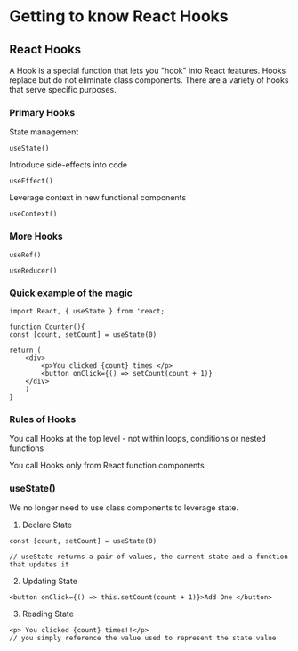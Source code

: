 # Getting to know React Hooks

## React Hooks

A Hook is a special function that lets you "hook" into React features. Hooks replace but do not eliminate class components. There are a variety of hooks that serve specific purposes. 

### Primary Hooks

State management

`useState()`

Introduce side-effects into code

`useEffect()`

Leverage context in new functional components

`useContext()`

### More Hooks

`useRef()`

`useReducer()`

### Quick example of the magic 

```text
import React, { useState } from 'react;

function Counter(){
const [count, setCount] = useState(0)

return (
    <div>
        <p>You clicked {count} times </p>
        <button onClick={() => setCount(count + 1)}
    </div>
    )
}
```

### Rules of Hooks

You call Hooks at the top level - not within loops, conditions or nested functions

You call Hooks only from React function components

### useState\(\)

We no longer need to use class components to leverage state.

1. Declare State

```text
const [count, setCount] = useState(0)

// useState returns a pair of values, the current state and a function that updates it
```

2. Updating State

```text
<button onClick={() => this.setCount(count + 1)}>Add One </button>
```

3. Reading State

```text
<p> You clicked {count} times!!</p>
// you simply reference the value used to represent the state value
```

